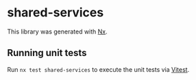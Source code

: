 # shared-services

This library was generated with [Nx](https://nx.dev).

## Running unit tests

Run `nx test shared-services` to execute the unit tests via [Vitest](https://vitest.dev/).
